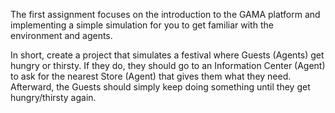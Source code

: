 The first assignment focuses on the introduction to the GAMA platform and implementing a simple simulation for you to get familiar with the environment and agents.

In short, create a project that simulates a festival where Guests (Agents) get hungry or thirsty. If they do, they should go to an Information Center (Agent) to ask for the nearest Store (Agent) that gives them what they need. Afterward, the Guests should simply keep doing something until they get hungry/thirsty again.

 

 

